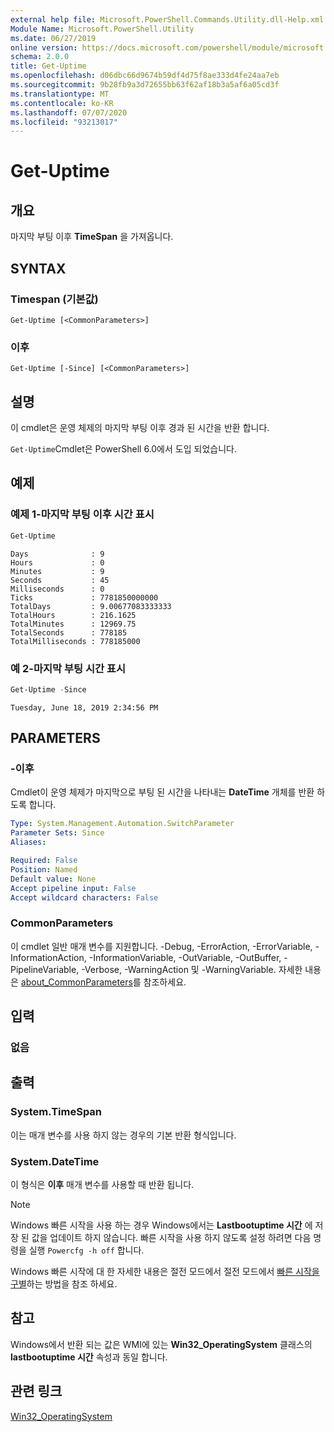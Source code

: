 ```yaml
---
external help file: Microsoft.PowerShell.Commands.Utility.dll-Help.xml
Module Name: Microsoft.PowerShell.Utility
ms.date: 06/27/2019
online version: https://docs.microsoft.com/powershell/module/microsoft.powershell.utility/get-uptime?view=powershell-7.1&WT.mc_id=ps-gethelp
schema: 2.0.0
title: Get-Uptime
ms.openlocfilehash: d06dbc66d9674b59df4d75f8ae333d4fe24aa7eb
ms.sourcegitcommit: 9b28fb9a3d72655bb63f62af18b3a5af6a05cd3f
ms.translationtype: MT
ms.contentlocale: ko-KR
ms.lasthandoff: 07/07/2020
ms.locfileid: "93213017"
---
```

# Get-Uptime

## 개요
마지막 부팅 이후 **TimeSpan** 을 가져옵니다.

## SYNTAX

### Timespan (기본값)

```
Get-Uptime [<CommonParameters>]
```

### 이후

```
Get-Uptime [-Since] [<CommonParameters>]
```

## 설명

이 cmdlet은 운영 체제의 마지막 부팅 이후 경과 된 시간을 반환 합니다.

`Get-Uptime`Cmdlet은 PowerShell 6.0에서 도입 되었습니다.

## 예제

### 예제 1-마지막 부팅 이후 시간 표시

```powershell
Get-Uptime
```

```Output
Days              : 9
Hours             : 0
Minutes           : 9
Seconds           : 45
Milliseconds      : 0
Ticks             : 7781850000000
TotalDays         : 9.00677083333333
TotalHours        : 216.1625
TotalMinutes      : 12969.75
TotalSeconds      : 778185
TotalMilliseconds : 778185000
```

### 예 2-마지막 부팅 시간 표시

```powershell
Get-Uptime -Since
```

```Output
Tuesday, June 18, 2019 2:34:56 PM
```

## PARAMETERS

### -이후

Cmdlet이 운영 체제가 마지막으로 부팅 된 시간을 나타내는 **DateTime** 개체를 반환 하도록 합니다.

```yaml
Type: System.Management.Automation.SwitchParameter
Parameter Sets: Since
Aliases:

Required: False
Position: Named
Default value: None
Accept pipeline input: False
Accept wildcard characters: False
```

### CommonParameters

이 cmdlet 일반 매개 변수를 지원합니다. -Debug, -ErrorAction, -ErrorVariable, -InformationAction, -InformationVariable, -OutVariable, -OutBuffer, -PipelineVariable, -Verbose, -WarningAction 및 -WarningVariable. 자세한 내용은 [about_CommonParameters](https://go.microsoft.com/fwlink/?LinkID=113216)를 참조하세요.

## 입력

### 없음

## 출력

### System.TimeSpan

이는 매개 변수를 사용 하지 않는 경우의 기본 반환 형식입니다.

### System.DateTime

이 형식은 **이후** 매개 변수를 사용할 때 반환 됩니다.

> [!NOTE]
> Windows 빠른 시작을 사용 하는 경우 Windows에서는 **Lastbootuptime 시간** 에 저장 된 값을 업데이트 하지 않습니다. 빠른 시작을 사용 하지 않도록 설정 하려면 다음 명령을 실행 `Powercfg -h off` 합니다.
>
> Windows 빠른 시작에 대 한 자세한 내용은 절전 모드에서 절전 모드에서 [빠른 시작을 구별](/windows-hardware/drivers/kernel/distinguishing-fast-startup-from-wake-from-hibernation)하는 방법을 참조 하세요.

## 참고

Windows에서 반환 되는 값은 WMI에 있는 **Win32_OperatingSystem** 클래스의 **lastbootuptime 시간** 속성과 동일 합니다.

## 관련 링크

[Win32_OperatingSystem](/windows/win32/cimwin32prov/win32-operatingsystem#properties)

